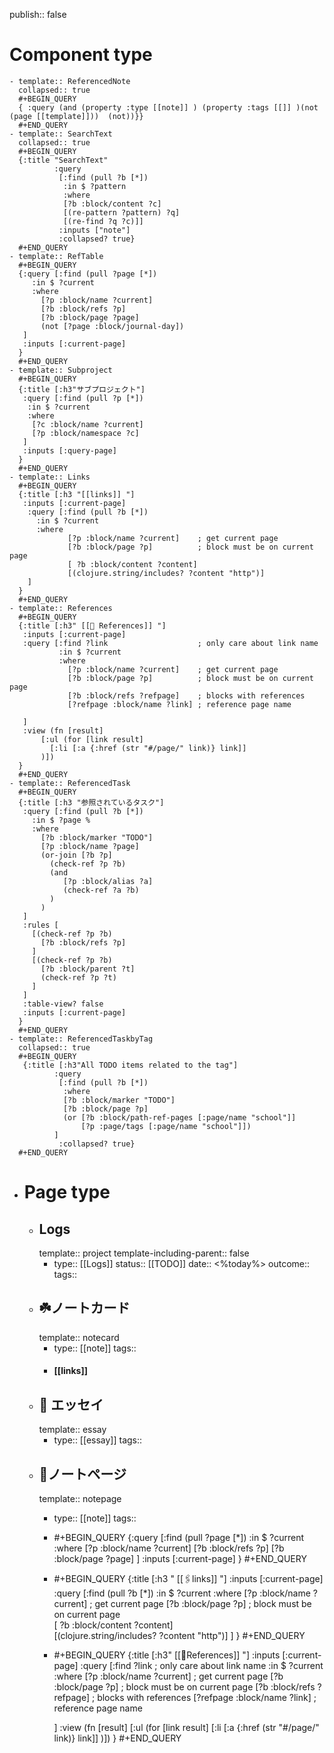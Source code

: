 publish:: false
# Component type
	- template:: ReferencedNote
	  collapsed:: true
	  #+BEGIN_QUERY
	  { :query (and (property :type [[note]] ) (property :tags [[]] )(not (page [[template]]))  (not))}}
	  #+END_QUERY
	- template:: SearchText
	  collapsed:: true
	  #+BEGIN_QUERY		  
	  {:title "SearchText"
	  		  :query
	  		   [:find (pull ?b [*])
	  		    :in $ ?pattern
	  		    :where
	  		    [?b :block/content ?c]
	  		    [(re-pattern ?pattern) ?q]
	  		    [(re-find ?q ?c)]]
	  		   :inputs ["note"]
	  		   :collapsed? true}
	  #+END_QUERY
	- template:: RefTable
	  #+BEGIN_QUERY
	  {:query [:find (pull ?page [*])
	     :in $ ?current
	     :where
	       [?p :block/name ?current]
	       [?b :block/refs ?p]
	       [?b :block/page ?page]
	       (not [?page :block/journal-day]) 
	   ]
	   :inputs [:current-page]
	  }
	  #+END_QUERY
	- template:: Subproject
	  #+BEGIN_QUERY
	  {:title [:h3"サブプロジェクト"]
	   :query [:find (pull ?p [*])
	    :in $ ?current
	    :where
	     [?c :block/name ?current]
	     [?p :block/namespace ?c]
	   ]
	   :inputs [:query-page]
	  }
	  #+END_QUERY
	- template:: Links
	  #+BEGIN_QUERY
	  {:title [:h3 "[[links]] "]
	   :inputs [:current-page]
	    :query [:find (pull ?b [*])
	      :in $ ?current
	      :where
	             [?p :block/name ?current]    ; get current page
	             [?b :block/page ?p]          ; block must be on current page    
	             [ ?b :block/content ?content]    
	             [(clojure.string/includes? ?content "http")]
	    ]
	  }
	  #+END_QUERY
	- template:: References
	  #+BEGIN_QUERY
	  {:title [:h3" [[📝 References]] "]
	   :inputs [:current-page]
	   :query [:find ?link                    ; only care about link name
	           :in $ ?current
	           :where 
	             [?p :block/name ?current]    ; get current page
	             [?b :block/page ?p]          ; block must be on current page
	             [?b :block/refs ?refpage]    ; blocks with references
	             [?refpage :block/name ?link] ; reference page name
	  
	   ]
	   :view (fn [result]
	       [:ul (for [link result]
	         [:li [:a {:href (str "#/page/" link)} link]]
	       )])
	  }
	  #+END_QUERY
	- template:: ReferencedTask
	  #+BEGIN_QUERY
	  {:title [:h3 "参照されているタスク"]
	   :query [:find (pull ?b [*])
	     :in $ ?page %
	     :where
	       [?b :block/marker "TODO"]
	       [?p :block/name ?page]
	       (or-join [?b ?p]
	         (check-ref ?p ?b) 
	         (and 
	            [?p :block/alias ?a]
	            (check-ref ?a ?b)
	         )
	       )
	   ]
	   :rules [
	     [(check-ref ?p ?b)
	       [?b :block/refs ?p]
	     ]
	     [(check-ref ?p ?b)
	       [?b :block/parent ?t]
	       (check-ref ?p ?t)
	     ]
	   ]
	   :table-view? false
	   :inputs [:current-page]
	  }
	  #+END_QUERY
	- template:: ReferencedTaskbyTag
	  collapsed:: true
	  #+BEGIN_QUERY		 
	   {:title [:h3"All TODO items related to the tag"]
	  		  :query
	  		   [:find (pull ?b [*])
	  		    :where
	  		    [?b :block/marker "TODO"]
	  		    [?b :block/page ?p]
	  		    (or [?b :block/path-ref-pages [:page/name "school"]]
	  		        [?p :page/tags [:page/name "school"]])
	  		  ]
	  		   :collapsed? true}
	  #+END_QUERY
- # Page type
	- ## Logs
	  template:: project
	  template-including-parent:: false
		- type:: [[Logs]]
		    status:: [[TODO]] 
		    date:: <%today%>
		    outcome::
		    tags::
	- ## ☘️ノートカード
	  template:: notecard
		- type:: [[note]]
		  tags::
		- #### [[links]]
	- ## 📃 エッセイ
	  template:: essay
		- type:: [[essay]]
		  tags::
	- ## 📝ノートページ
	  template:: notepage
		- type:: [[note]]
		  tags::
		- #+BEGIN_QUERY
		  {:query [:find (pull ?page [*])
		     :in $ ?current
		     :where
		       [?p :block/name ?current]
		       [?b :block/refs ?p]
		       [?b :block/page ?page]
		   ]
		   :inputs [:current-page]
		  }
		  #+END_QUERY
		- #+BEGIN_QUERY
		  {:title [:h3 " [[🖇️links]] "]
		   :inputs [:current-page]
		    :query [:find (pull ?b [*])
		      :in $ ?current
		      :where
		             [?p :block/name ?current]    ; get current page
		             [?b :block/page ?p]          ; block must be on current page    
		             [ ?b :block/content ?content]    
		             [(clojure.string/includes? ?content "http")]
		    ]
		  }
		  #+END_QUERY
		- #+BEGIN_QUERY
		  {:title [:h3" [[📝References]] "]
		   :inputs [:current-page]
		   :query [:find ?link                    ; only care about link name
		           :in $ ?current
		           :where 
		             [?p :block/name ?current]    ; get current page
		             [?b :block/page ?p]          ; block must be on current page
		             [?b :block/refs ?refpage]    ; blocks with references
		             [?refpage :block/name ?link] ; reference page name
		  
		   ]
		   :view (fn [result]
		       [:ul (for [link result]
		         [:li [:a {:href (str "#/page/" link)} link]]
		       )])
		  }
		  #+END_QUERY